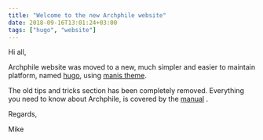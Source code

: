 ```yaml
---
title: "Welcome to the new Archphile website"
date: 2018-09-16T13:01:24+03:00
tags: ["hugo", "website"]
---
```


Hi all,

Archphile  website was moved to a new, much simpler and easier to maintain platform, named [hugo](https://gohugo.io/), using [manis theme](https://github.com/yursan9/manis-hugo-theme).


The old tips and tricks section has been completely removed. Everything you need to know about Archphile, is covered by the [manual](http://archphile.org/manual/) .

Regards,

Mike